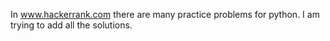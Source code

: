 In www.hackerrank.com there are many practice problems for python.
I am trying to add all the solutions.

